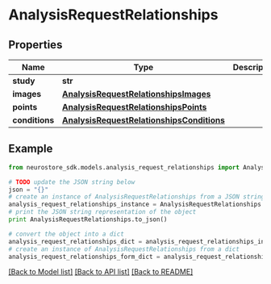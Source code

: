 # AnalysisRequestRelationships


## Properties
Name | Type | Description | Notes
------------ | ------------- | ------------- | -------------
**study** | **str** |  | [optional] 
**images** | [**AnalysisRequestRelationshipsImages**](AnalysisRequestRelationshipsImages.md) |  | [optional] 
**points** | [**AnalysisRequestRelationshipsPoints**](AnalysisRequestRelationshipsPoints.md) |  | [optional] 
**conditions** | [**AnalysisRequestRelationshipsConditions**](AnalysisRequestRelationshipsConditions.md) |  | [optional] 

## Example

```python
from neurostore_sdk.models.analysis_request_relationships import AnalysisRequestRelationships

# TODO update the JSON string below
json = "{}"
# create an instance of AnalysisRequestRelationships from a JSON string
analysis_request_relationships_instance = AnalysisRequestRelationships.from_json(json)
# print the JSON string representation of the object
print AnalysisRequestRelationships.to_json()

# convert the object into a dict
analysis_request_relationships_dict = analysis_request_relationships_instance.to_dict()
# create an instance of AnalysisRequestRelationships from a dict
analysis_request_relationships_form_dict = analysis_request_relationships.from_dict(analysis_request_relationships_dict)
```
[[Back to Model list]](../README.md#documentation-for-models) [[Back to API list]](../README.md#documentation-for-api-endpoints) [[Back to README]](../README.md)


